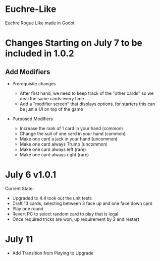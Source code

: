 # Euchre-Like
Euchre Rogue LIke made in Godot

# Changes Starting on July 7 to be included in 1.0.2

## Add Modifiers

* Prerequisite changes
  * After first hand, we need to keep track of the "other cards" so we deal the same cards every time
  * Add a "modifier screen" that displays options, for starters this can be just a UI on top of the game
  

* Purposed Modifiers
  * Increase the rank of 1 card in your hand (common)
  * Change the suit of one card in your hand (common)
  * Make one card a jack in your hand (uncommon)
  * Make one card always Trump (uncommon)
  * Make one card always left (rare)
  * Make one card always right (rare)

# July 6 v1.0.1
Current State:
* Upgraded to 4.4 took out the unit tests
* Draft 13 cards, selecting between 3 face up and one face down card
* Play one round
* Revert PC to select random card to play that is legal
* Once required tricks are won, up requirement by 2 and restart

# July 11 
* Add Transition from Playing to Upgrade
